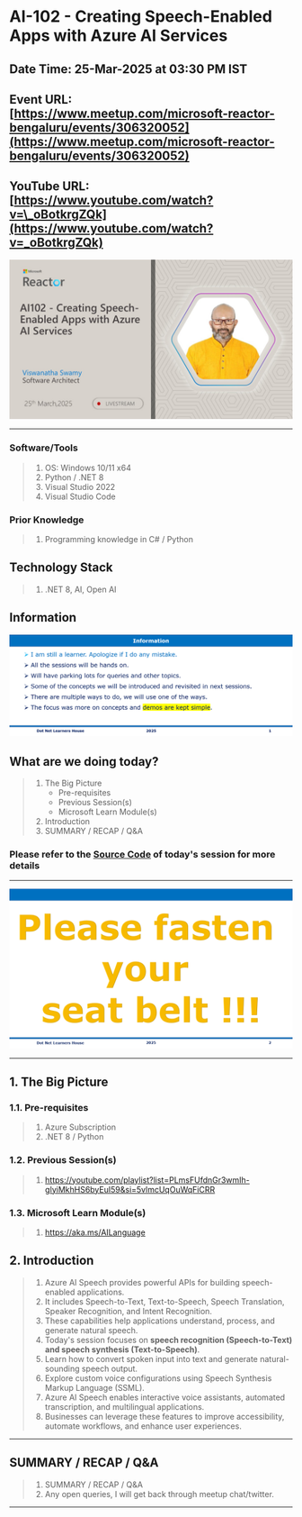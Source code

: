 # AI-102 - Creating Speech-Enabled Apps with Azure AI Services

## Date Time: 25-Mar-2025 at 03:30 PM IST

## Event URL: [https://www.meetup.com/microsoft-reactor-bengaluru/events/306320052](https://www.meetup.com/microsoft-reactor-bengaluru/events/306320052)

## YouTube URL: [https://www.youtube.com/watch?v=\_oBotkrgZQk](https://www.youtube.com/watch?v=_oBotkrgZQk)

![Viswanatha Swamy P K |150x150](./Documentation/Images/ViswanathaSwamyPK.PNG)

---

### Software/Tools

> 1. OS: Windows 10/11 x64
> 1. Python / .NET 8
> 1. Visual Studio 2022
> 1. Visual Studio Code

### Prior Knowledge

> 1. Programming knowledge in C# / Python

## Technology Stack

> 1. .NET 8, AI, Open AI

## Information

![Information | 100x100](../Documentation/Images/Information.PNG)

## What are we doing today?

> 1. The Big Picture
>    - Pre-requisites
>    - Previous Session(s)
>    - Microsoft Learn Module(s)
> 1. Introduction
> 1. SUMMARY / RECAP / Q&A

### Please refer to the [**Source Code**](https://github.com/Swamy-s-Tech-Skills-Academy/learn-ai-102-code) of today's session for more details

---

![Information | 100x100](../Documentation/Images/SeatBelt.PNG)

---

## 1. The Big Picture

### 1.1. Pre-requisites

> 1. Azure Subscription
> 1. .NET 8 / Python

### 1.2. Previous Session(s)

> 1. <https://youtube.com/playlist?list=PLmsFUfdnGr3wmIh-glyiMkhHS6byEuI59&si=5vlmcUqOuWqFiCRR>

### 1.3. Microsoft Learn Module(s)

> 1. <https://aka.ms/AILanguage>

## 2. Introduction

> 1. Azure AI Speech provides powerful APIs for building speech-enabled applications.
> 1. It includes Speech-to-Text, Text-to-Speech, Speech Translation, Speaker Recognition, and Intent Recognition.
> 1. These capabilities help applications understand, process, and generate natural speech.
> 1. Today's session focuses on **speech recognition (Speech-to-Text) and speech synthesis (Text-to-Speech)**.
> 1. Learn how to convert spoken input into text and generate natural-sounding speech output.
> 1. Explore custom voice configurations using Speech Synthesis Markup Language (SSML).
> 1. Azure AI Speech enables interactive voice assistants, automated transcription, and multilingual applications.
> 1. Businesses can leverage these features to improve accessibility, automate workflows, and enhance user experiences.

---

## SUMMARY / RECAP / Q&A

> 1. SUMMARY / RECAP / Q&A
> 2. Any open queries, I will get back through meetup chat/twitter.

---
